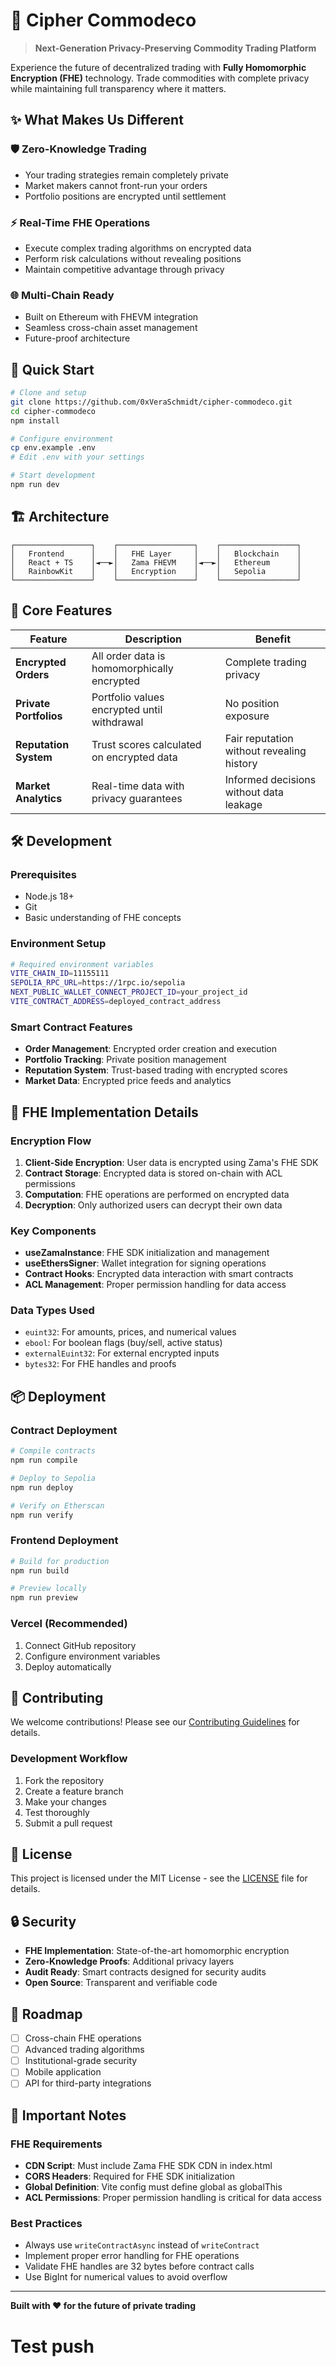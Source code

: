 # 🔐 Cipher Commodeco

> **Next-Generation Privacy-Preserving Commodity Trading Platform**

Experience the future of decentralized trading with **Fully Homomorphic Encryption (FHE)** technology. Trade commodities with complete privacy while maintaining full transparency where it matters.

## ✨ What Makes Us Different

### 🛡️ **Zero-Knowledge Trading**
- Your trading strategies remain completely private
- Market makers cannot front-run your orders
- Portfolio positions are encrypted until settlement

### ⚡ **Real-Time FHE Operations**
- Execute complex trading algorithms on encrypted data
- Perform risk calculations without revealing positions
- Maintain competitive advantage through privacy

### 🌐 **Multi-Chain Ready**
- Built on Ethereum with FHEVM integration
- Seamless cross-chain asset management
- Future-proof architecture

## 🚀 Quick Start

```bash
# Clone and setup
git clone https://github.com/0xVeraSchmidt/cipher-commodeco.git
cd cipher-commodeco
npm install

# Configure environment
cp env.example .env
# Edit .env with your settings

# Start development
npm run dev
```

## 🏗️ Architecture

```
┌─────────────────┐    ┌─────────────────┐    ┌─────────────────┐
│   Frontend      │    │   FHE Layer     │    │   Blockchain    │
│   React + TS    │◄──►│   Zama FHEVM    │◄──►│   Ethereum      │
│   RainbowKit    │    │   Encryption    │    │   Sepolia       │
└─────────────────┘    └─────────────────┘    └─────────────────┘
```

## 🔧 Core Features

| Feature | Description | Benefit |
|---------|-------------|---------|
| **Encrypted Orders** | All order data is homomorphically encrypted | Complete trading privacy |
| **Private Portfolios** | Portfolio values encrypted until withdrawal | No position exposure |
| **Reputation System** | Trust scores calculated on encrypted data | Fair reputation without revealing history |
| **Market Analytics** | Real-time data with privacy guarantees | Informed decisions without data leakage |

## 🛠️ Development

### Prerequisites
- Node.js 18+
- Git
- Basic understanding of FHE concepts

### Environment Setup
```bash
# Required environment variables
VITE_CHAIN_ID=11155111
SEPOLIA_RPC_URL=https://1rpc.io/sepolia
NEXT_PUBLIC_WALLET_CONNECT_PROJECT_ID=your_project_id
VITE_CONTRACT_ADDRESS=deployed_contract_address
```

### Smart Contract Features
- **Order Management**: Encrypted order creation and execution
- **Portfolio Tracking**: Private position management
- **Reputation System**: Trust-based trading with encrypted scores
- **Market Data**: Encrypted price feeds and analytics

## 🔐 FHE Implementation Details

### Encryption Flow
1. **Client-Side Encryption**: User data is encrypted using Zama's FHE SDK
2. **Contract Storage**: Encrypted data is stored on-chain with ACL permissions
3. **Computation**: FHE operations are performed on encrypted data
4. **Decryption**: Only authorized users can decrypt their own data

### Key Components
- **useZamaInstance**: FHE SDK initialization and management
- **useEthersSigner**: Wallet integration for signing operations
- **Contract Hooks**: Encrypted data interaction with smart contracts
- **ACL Management**: Proper permission handling for data access

### Data Types Used
- `euint32`: For amounts, prices, and numerical values
- `ebool`: For boolean flags (buy/sell, active status)
- `externalEuint32`: For external encrypted inputs
- `bytes32`: For FHE handles and proofs

## 📦 Deployment

### Contract Deployment
```bash
# Compile contracts
npm run compile

# Deploy to Sepolia
npm run deploy

# Verify on Etherscan
npm run verify
```

### Frontend Deployment
```bash
# Build for production
npm run build

# Preview locally
npm run preview
```

### Vercel (Recommended)
1. Connect GitHub repository
2. Configure environment variables
3. Deploy automatically

## 🤝 Contributing

We welcome contributions! Please see our [Contributing Guidelines](CONTRIBUTING.md) for details.

### Development Workflow
1. Fork the repository
2. Create a feature branch
3. Make your changes
4. Test thoroughly
5. Submit a pull request

## 📄 License

This project is licensed under the MIT License - see the [LICENSE](LICENSE) file for details.

## 🔒 Security

- **FHE Implementation**: State-of-the-art homomorphic encryption
- **Zero-Knowledge Proofs**: Additional privacy layers
- **Audit Ready**: Smart contracts designed for security audits
- **Open Source**: Transparent and verifiable code

## 🌟 Roadmap

- [ ] Cross-chain FHE operations
- [ ] Advanced trading algorithms
- [ ] Institutional-grade security
- [ ] Mobile application
- [ ] API for third-party integrations

## 🚨 Important Notes

### FHE Requirements
- **CDN Script**: Must include Zama FHE SDK CDN in index.html
- **CORS Headers**: Required for FHE SDK initialization
- **Global Definition**: Vite config must define global as globalThis
- **ACL Permissions**: Proper permission handling is critical for data access

### Best Practices
- Always use `writeContractAsync` instead of `writeContract`
- Implement proper error handling for FHE operations
- Validate FHE handles are 32 bytes before contract calls
- Use BigInt for numerical values to avoid overflow

---

**Built with ❤️ for the future of private trading**
# Test push
